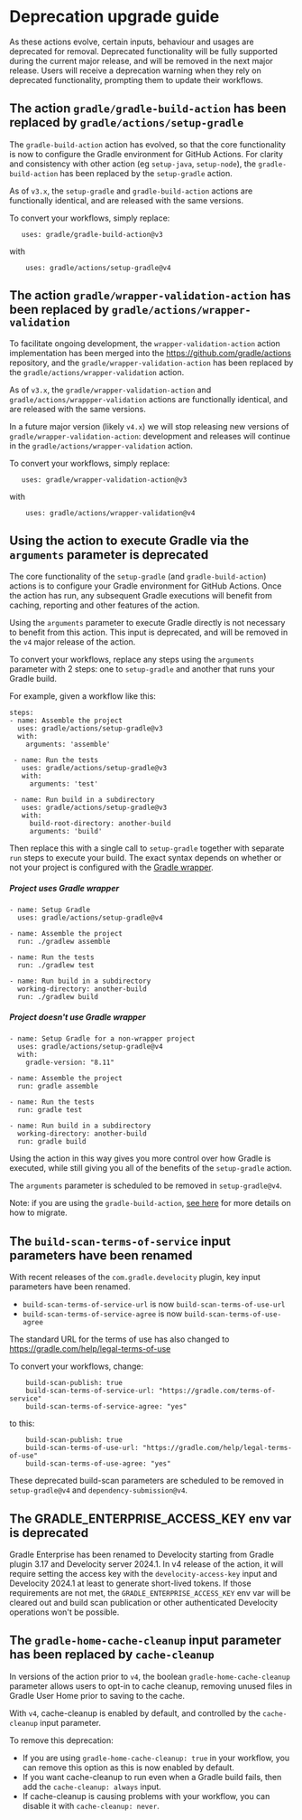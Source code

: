 # Deprecation upgrade guide

As these actions evolve, certain inputs, behaviour and usages are deprecated for removal.
Deprecated functionality will be fully supported during the current major release, and will be
removed in the next major release.
Users will receive a deprecation warning when they rely on deprecated functionality,
prompting them to update their workflows.

## The action `gradle/gradle-build-action` has been replaced by `gradle/actions/setup-gradle`

The `gradle-build-action` action has evolved, so that the core functionality is now to configure the
Gradle environment for GitHub Actions. For clarity and consistency with other action (eg `setup-java`, `setup-node`), the `gradle-build-action` has been replaced by the `setup-gradle` action.

As of `v3.x`, the `setup-gradle` and `gradle-build-action` actions are functionally identical,
and are released with the same versions.

To convert your workflows, simply replace:
```
   uses: gradle/gradle-build-action@v3
```
with
```
    uses: gradle/actions/setup-gradle@v4
```

## The action `gradle/wrapper-validation-action` has been replaced by `gradle/actions/wrapper-validation`

To facilitate ongoing development, the `wrapper-validation-action` action implementation has been merged into
the https://github.com/gradle/actions repository, and the `gradle/wrapper-validation-action` has been replaced by the `gradle/actions/wrapper-validation` action.

As of `v3.x`, the `gradle/wrapper-validation-action` and `gradle/actions/wrappper-validation` actions are
functionally identical, and are released with the same versions.

In a future major version (likely `v4.x`) we will stop releasing new versions of `gradle/wrapper-validation-action`:
development and releases will continue in the `gradle/actions/wrapper-validation` action.

To convert your workflows, simply replace:
```
   uses: gradle/wrapper-validation-action@v3
```
with
```
    uses: gradle/actions/wrapper-validation@v4
```

## Using the action to execute Gradle via the `arguments` parameter is deprecated

The core functionality of the `setup-gradle` (and `gradle-build-action`) actions is to configure your
Gradle environment for GitHub Actions. Once the action has run, any subsequent Gradle executions will
benefit from caching, reporting and other features of the action.

Using the `arguments` parameter to execute Gradle directly is not necessary to benefit from this action.
This input is deprecated, and will be removed in the `v4` major release of the action.

To convert your workflows, replace any steps using the `arguments` parameter with 2 steps: one to `setup-gradle` and another that runs your Gradle build.

For example, given a workflow like this:

```
steps:
- name: Assemble the project
  uses: gradle/actions/setup-gradle@v3
  with:
    arguments: 'assemble'

 - name: Run the tests
   uses: gradle/actions/setup-gradle@v3
   with:
     arguments: 'test'

 - name: Run build in a subdirectory
   uses: gradle/actions/setup-gradle@v3
   with:
     build-root-directory: another-build
     arguments: 'build'
```

Then replace this with a single call to `setup-gradle` together with separate `run` steps to execute your build.
The exact syntax depends on whether or not your project is configured with the [Gradle wrapper](https://docs.gradle.org/current/userguide/gradle_wrapper.html).

##### Project uses Gradle wrapper

```
- name: Setup Gradle
  uses: gradle/actions/setup-gradle@v4

- name: Assemble the project
  run: ./gradlew assemble

- name: Run the tests
  run: ./gradlew test

- name: Run build in a subdirectory
  working-directory: another-build
  run: ./gradlew build
```

##### Project doesn't use Gradle wrapper

```
- name: Setup Gradle for a non-wrapper project
  uses: gradle/actions/setup-gradle@v4
  with:
    gradle-version: "8.11"

- name: Assemble the project
  run: gradle assemble

- name: Run the tests
  run: gradle test

- name: Run build in a subdirectory
  working-directory: another-build
  run: gradle build
```

Using the action in this way gives you more control over how Gradle is executed, while still giving you
all of the benefits of the `setup-gradle` action.

The `arguments` parameter is scheduled to be removed in `setup-gradle@v4`.

Note: if you are using the `gradle-build-action`, [see here](#the-action-gradlegradle-build-action-has-been-replaced-by-gradleactionssetup-gradle) for more details on how to migrate.

## The `build-scan-terms-of-service` input parameters have been renamed

With recent releases of the `com.gradle.develocity` plugin, key input parameters have been renamed.
- `build-scan-terms-of-service-url` is now `build-scan-terms-of-use-url`
- `build-scan-terms-of-service-agree` is now `build-scan-terms-of-use-agree`

The standard URL for the terms of use has also changed to https://gradle.com/help/legal-terms-of-use

To convert your workflows, change:
```
    build-scan-publish: true
    build-scan-terms-of-service-url: "https://gradle.com/terms-of-service"
    build-scan-terms-of-service-agree: "yes"
```

to this:
```
    build-scan-publish: true
    build-scan-terms-of-use-url: "https://gradle.com/help/legal-terms-of-use"
    build-scan-terms-of-use-agree: "yes"
```
These deprecated build-scan parameters are scheduled to be removed in `setup-gradle@v4` and `dependency-submission@v4`.

## The GRADLE_ENTERPRISE_ACCESS_KEY env var is deprecated
Gradle Enterprise has been renamed to Develocity starting from Gradle plugin 3.17 and Develocity server 2024.1.
In v4 release of the action, it will require setting the access key with the `develocity-access-key` input and Develocity 2024.1 at least to generate short-lived tokens.
If those requirements are not met, the `GRADLE_ENTERPRISE_ACCESS_KEY` env var will be cleared out and build scan publication or other authenticated Develocity operations won't be possible.

## The `gradle-home-cache-cleanup` input parameter has been replaced by `cache-cleanup`

In versions of the action prior to `v4`, the boolean `gradle-home-cache-cleanup` parameter allows users to opt-in 
to cache cleanup, removing unused files in Gradle User Home prior to saving to the cache.

With `v4`, cache-cleanup is enabled by default, and controlled by the `cache-cleanup` input parameter.

To remove this deprecation:
- If you are using `gradle-home-cache-cleanup: true` in your workflow, you can remove this option as this is now enabled by default.
- If you want cache-cleanup to run even when a Gradle build fails, then add the `cache-cleanup: always` input.
- If cache-cleanup is causing problems with your workflow, you can disable it with `cache-cleanup: never`.
